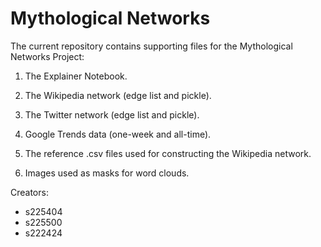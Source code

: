 # Mythological Networks



The current repository contains supporting files for the Mythological Networks Project:

1. The Explainer Notebook.

2. The Wikipedia network (edge list and pickle).

3. The Twitter network (edge list and pickle).

4. Google Trends data (one-week and all-time).

5. The reference .csv files used for constructing the Wikipedia network.

6. Images used as masks for word clouds.



Creators:

- s225404
- s225500
- s222424
